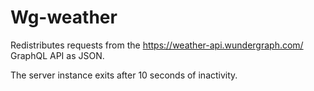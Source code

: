 # Wg-weather

Redistributes requests from the https://weather-api.wundergraph.com/ GraphQL API as JSON.

The server instance exits after 10 seconds of inactivity.

